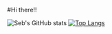 #Hi there!!

![Seb's GitHub stats](https://github-readme-stats.vercel.app/api?username=astianmuchui&theme=merko)
[![Top Langs](https://github-readme-stats.vercel.app/api/top-langs/?username=astianmuchui&langs_count=10&layout=compact&theme=merko)](https://github.com/anuraghazra/github-readme-stats)

